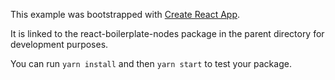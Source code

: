 This example was bootstrapped with [Create React App](https://github.com/facebook/create-react-app).

It is linked to the react-boilerplate-nodes package in the parent directory for development purposes.

You can run `yarn install` and then `yarn start` to test your package.

